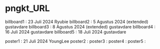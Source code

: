 # pngkt_URL

billboard1 : 23 Juli 2024 Ryubie
billboard2 : 5 Agustus 2024 (extended) gustavdare
billboard3 : 8 Agustus 2024 (extended) gustavdare
billboard4 : 16 Juli 2024 gustavdare
billboard5 : 18 Juli 2024 gustavdare

poster1 : 21 Juli 2024 YoungLee
poster2 :
poster3 :
poster4 :
poster5 :
